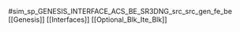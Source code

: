 #sim_sp_GENESIS_INTERFACE_ACS_BE_SR3DNG_src_src_gen_fe_be
[[Genesis]]
[[Interfaces]]
[[Optional_Blk_Ite_Blk]]
